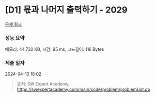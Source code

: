 # [D1] 몫과 나머지 출력하기 - 2029 

[문제 링크](https://swexpertacademy.com/main/code/problem/problemDetail.do?contestProbId=AV5QGNvKAtEDFAUq) 

### 성능 요약

메모리: 44,732 KB, 시간: 95 ms, 코드길이: 116 Bytes

### 제출 일자

2024-04-13 18:02



> 출처: SW Expert Academy, https://swexpertacademy.com/main/code/problem/problemList.do